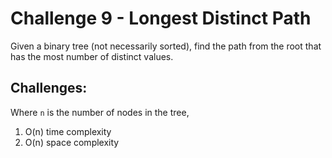 # Challenge 9 - Longest Distinct Path

Given a binary tree (not necessarily sorted), find the path from the root that has the most number of distinct values.

## Challenges:
Where `n` is the number of nodes in the tree,
1. O(n) time complexity
2. O(n) space complexity
